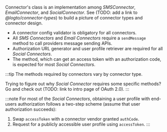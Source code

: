 Connector's class is an implementation among _SMSConnector_, _EmailConnector_, and _SocialConnector_. See (TODO: add a link to _@logto/connector-types_) to build a picture of connector types and connector design.

- A connector config validator is obligatory for all connectors.
- All _SMS Connectors_ and _Email Connectors_ require a `sendMessage` method to call providers message sending APIs.
- Authorization URL generator and user profile retriever are required for all _Social Connectors_.
- The method, which can get an access token with an authorization code, is expected for most _Social Connectors_.

:::tip
The methods required by connectors vary by connector type.

Trying to figure out why _Social Connector_ requires some specific methods?<br/>
Go and check out (TODO: link to intro page of OAuth 2.0).
:::

:::note
For most of the _Social Connectors_, obtaining a user profile with end-users authorization follows a two-step scheme (assume that user authorization succeeds):

1. Swap `accessToken` with a connector vendor granted `authCode`.
2. Request for a publicly accessible user profile using `accessToken`.
   :::
